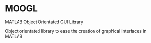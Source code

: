 # MOOGL
MATLAB Object Orientated GUI Library

Object orientated library to ease the creation of graphical interfaces in MATLAB